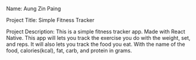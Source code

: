 Name: Aung Zin Paing

Project Title: Simple Fitness Tracker

Project Description: This is a simple fitness tracker app. Made with React Native. This app will lets you track the exercise you do with the weight, set, and reps. It will also lets you track the food you eat. With the name of the food, calories(kcal), fat, carb, and protein in grams.
